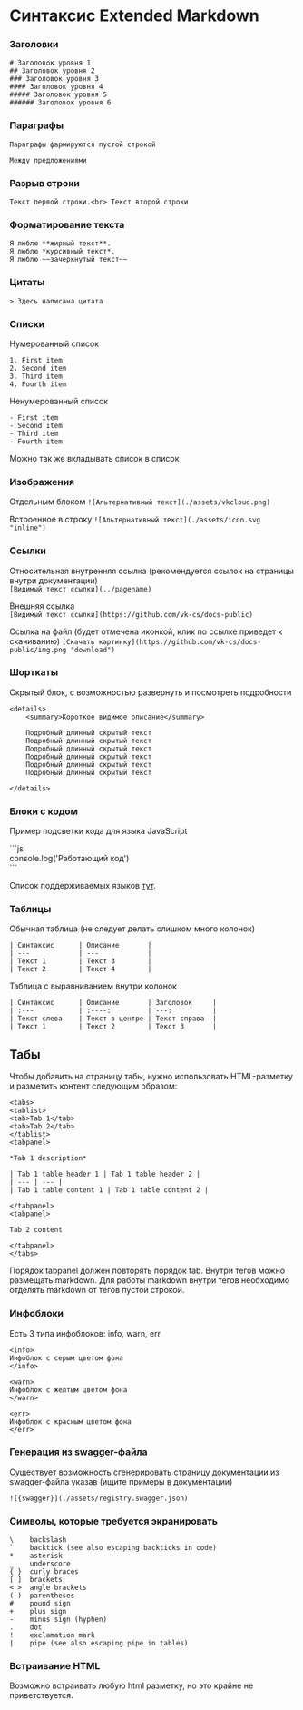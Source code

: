 # Синтаксис Extended Markdown

### Заголовки

```
# Заголовок уровня 1
## Заголовок уровня 2
### Заголовок уровня 3
#### Заголовок уровня 4
##### Заголовок уровня 5
###### Заголовок уровня 6
```

### Параграфы

```
Параграфы фармируются пустой строкой

Между предложениями
```

### Разрыв строки

`Текст первой строки.<br> Текст второй строки`

### Форматирование текста

```
Я люблю **жирный текст**.
Я люблю *курсивный текст*.
Я люблю ~~зачеркнутый текст~~
```

### Цитаты

`> Здесь написана цитата`

### Списки

Нумерованный список
```
1. First item
2. Second item
3. Third item
4. Fourth item
```

Ненумерованный список
```
- First item
- Second item
- Third item
- Fourth item
```

Можно так же вкладывать список в список

### Изображения

Отдельным блоком
`![Альтернативный текст](./assets/vkcloud.png)`

Встроенное в строку
`![Альтернативный текст](./assets/icon.svg "inline")`

### Ссылки

Относительная внутренняя ссылка (рекомендуется ссылок на страницы внутри документации) <br />
`[Видимый текст ссылки](../pagename)`

Внешняя ссылка <br />
`[Видимый текст ссылки](https://github.com/vk-cs/docs-public)`

Ссылка на файл (будет отмечена иконкой, клик по ссылке приведет к скачиванию)
`[Скачать картинку](https://github.com/vk-cs/docs-public/img.png "download")`

### Шорткаты

Скрытый блок, с возможностью развернуть и посмотреть подробности
```
<details>
    <summary>Короткое видимое описание</summary>
       
    Подробный длинный скрытый текст
    Подробный длинный скрытый текст
    Подробный длинный скрытый текст
    Подробный длинный скрытый текст
    Подробный длинный скрытый текст
    Подробный длинный скрытый текст

</details>
```

### Блоки с кодом

Пример подсветки кода для языка JavaScript

\`\`\`js<br />
console.log('Работающий код')<br />
\`\`\`

Список поддерживаемых языков [тут](https://github.com/react-syntax-highlighter/react-syntax-highlighter/blob/master/AVAILABLE_LANGUAGES_PRISM.MD).

### Таблицы

Обычная таблица (не следует делать слишком много колонок)
```
| Синтаксис      | Описание       |
| ---            | ---            |
| Текст 1        | Текст 3        |
| Текст 2        | Текст 4        |
```

Таблица с выравниванием внутри колонок
```
| Синтаксис      | Описание       | Заголовок     |
| :---           | :----:         | ---:          |
| Текст слева    | Текст в центре | Текст справа  |
| Текст 1        | Текст 2        | Текст 3       |
```

## Табы

Чтобы добавить на страницу табы, нужно использовать HTML-разметку и разметить контент следующим образом:

```
<tabs>
<tablist>
<tab>Tab 1</tab>
<tab>Tab 2</tab>
</tablist>
<tabpanel>

*Tab 1 description*

| Tab 1 table header 1 | Tab 1 table header 2 |
| --- | --- |
| Tab 1 table content 1 | Tab 1 table content 2 |

</tabpanel>
<tabpanel>

Tab 2 content

</tabpanel>
</tabs>
```

Порядок tabpanel должен повторять порядок tab. Внутри тегов можно размещать markdown. Для работы markdown внутри тегов необходимо отделять markdown от тегов пустой строкой.

### Инфоблоки

Есть 3 типа инфоблоков: info, warn, err

```
<info>
Инфоблок с серым цветом фона
</info>
```

```
<warn>
Инфоблок с желтым цветом фона
</warn>
```

```
<err>
Инфоблок с красным цветом фона
</err>
```

### Генерация из swagger-файла

Существует возможность сгенерировать страницу документации из swagger-файла указав (ищите примеры в документации)

`![{swagger}](./assets/registry.swagger.json)`

### Символы, которые требуется экранировать

```
\	 backslash
`	 backtick (see also escaping backticks in code)
*	 asterisk
_	 underscore
{ }	 curly braces
[ ]	 brackets
< >	 angle brackets
( )	 parentheses
#	 pound sign
+	 plus sign
-	 minus sign (hyphen)
.	 dot
!	 exclamation mark
|	 pipe (see also escaping pipe in tables)
```

### Встраивание HTML

Возможно встраивать любую html разметку, но это крайне не приветствуется.
